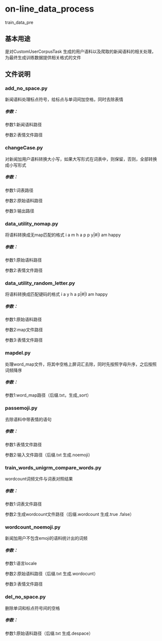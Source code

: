 # on-line_data_process
train_data_pre
## 基本用途
是对CustomUserCorpusTask 生成的用户语料以及爬取的新闻语料的相关处理，为最终生成训练数据提供相关格式的文件
## 文件说明
### add_no_space.py 
新闻语料处理标点符号，给标点与单词间加空格，同时去除表情
##### 参数：
参数1:新闻语料路径

参数2:表情文件路径
### changeCase.py
对新闻加用户语料转换大小写，如果大写形式在词表中，则保留，否则，全部转换成小写形式
##### 参数：
参数1:词表路径

参数2:原始语料路径

参数3:输出路径
### data_utility_nomap.py
将语料转换成无map匹配的格式
i a m h a p p y|#|I am  happy
##### 参数：
参数1:原始语料路径

参数2:表情文件路径
### data_utility_random_letter.py
将语料转换成匹配键码的格式
i a y h a p|#|I am  happy
##### 参数：
参数1:原始语料路径

参数2:map文件路径

参数3:表情文件路径
### mapdel.py
处理word_map文件，将其中空格上屏词汇去除，同时先按照字母升序，之后按照词频降序
##### 参数：
参数1:word_map路径（后缀.txt，生成_sort）
### passemoji.py
去除语料中带表情的语句
##### 参数：
参数1:表情文件路径

参数2:输入文件路径（后缀.txt 生成.noemoji）
### train_words_unigrm_compare_words.py
wordcount词频文件与词表对照结果
##### 参数：
参数1:词表文件路径

参数2:生成wordcount文件路径（后缀.wordcount 生成.true .false）
### wordcount_noemoji.py
新闻加用户不包含emoji的语料统计出的词频
##### 参数：
参数1:语言locale

参数2:原始语料路径（后缀.txt 生成.wordocunt）

参数3:表情文件路径
### del_no_space.py
删除单词和标点符号间的空格
##### 参数：
参数1:原始语料路径（后缀.txt 生成.despace）


